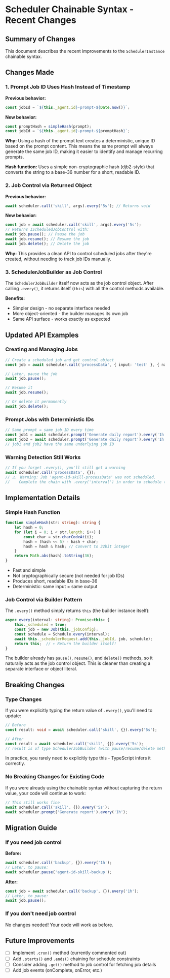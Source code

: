 # Scheduler Chainable Syntax - Recent Changes

## Summary of Changes

This document describes the recent improvements to the `SchedulerInstance` chainable syntax.

## Changes Made

### 1. Prompt Job ID Uses Hash Instead of Timestamp

**Previous behavior:**

```typescript
const jobId = `${this._agent.id}-prompt-${Date.now()}`;
```

**New behavior:**

```typescript
const promptHash = simpleHash(prompt);
const jobId = `${this._agent.id}-prompt-${promptHash}`;
```

**Why:** Using a hash of the prompt text creates a deterministic, unique ID based on the prompt content. This means the same prompt will always generate the same job ID, making it easier to identify and manage recurring prompts.

**Hash function:** Uses a simple non-cryptographic hash (djb2-style) that converts the string to a base-36 number for a short, readable ID.

### 2. Job Control via Returned Object

**Previous behavior:**

```typescript
await scheduler.call('skill', args).every('5s'); // Returns void
```

**New behavior:**

```typescript
const job = await scheduler.call('skill', args).every('5s');
// Returns IScheduledJobControl with:
await job.pause(); // Pause the job
await job.resume(); // Resume the job
await job.delete(); // Delete the job
```

**Why:** This provides a clean API to control scheduled jobs after they're created, without needing to track job IDs manually.

### 3. SchedulerJobBuilder as Job Control

The `SchedulerJobBuilder` itself now acts as the job control object. After calling `.every()`, it returns itself (`this`) with all the control methods available.

**Benefits:**

-   Simpler design - no separate interface needed
-   More object-oriented - the builder manages its own job
-   Same API surface - works exactly as expected

## Updated API Examples

### Creating and Managing Jobs

```typescript
// Create a scheduled job and get control object
const job = await scheduler.call('processData', { input: 'test' }, { name: 'Data Processor' }).every('5s');

// Later, pause the job
await job.pause();

// Resume it
await job.resume();

// Or delete it permanently
await job.delete();
```

### Prompt Jobs with Deterministic IDs

```typescript
// Same prompt = same job ID every time
const job1 = await scheduler.prompt('Generate daily report').every('1h');
const job2 = await scheduler.prompt('Generate daily report').every('1h');
// job1 and job2 have the same underlying job ID
```

### Warning Detection Still Works

```typescript
// If you forget .every(), you'll still get a warning
await scheduler.call('processData', {});
// ⚠️  Warning: Job 'agent-id-skill-processData' was not scheduled.
//    Complete the chain with .every('interval') in order to schedule the job.
```

## Implementation Details

### Simple Hash Function

```typescript
function simpleHash(str: string): string {
    let hash = 0;
    for (let i = 0; i < str.length; i++) {
        const char = str.charCodeAt(i);
        hash = (hash << 5) - hash + char;
        hash = hash & hash; // Convert to 32bit integer
    }
    return Math.abs(hash).toString(36);
}
```

-   Fast and simple
-   Not cryptographically secure (not needed for job IDs)
-   Produces short, readable IDs in base-36
-   Deterministic: same input = same output

### Job Control via Builder Pattern

The `.every()` method simply returns `this` (the builder instance itself):

```typescript
async every(interval: string): Promise<this> {
    this._scheduled = true;
    const job = new Job(this._jobConfig);
    const schedule = Schedule.every(interval);
    await this._schedulerRequest.add(this._jobId, job, schedule);
    return this;  // ← Return the builder itself!
}
```

The builder already has `pause()`, `resume()`, and `delete()` methods, so it naturally acts as the job control object. This is cleaner than creating a separate interface or object literal.

## Breaking Changes

### Type Changes

If you were explicitly typing the return value of `.every()`, you'll need to update:

```typescript
// Before
const result: void = await scheduler.call('skill', {}).every('5s');

// After
const result = await scheduler.call('skill', {}).every('5s');
// result is of type SchedulerJobBuilder (with pause/resume/delete methods)
```

In practice, you rarely need to explicitly type this - TypeScript infers it correctly.

### No Breaking Changes for Existing Code

If you were already using the chainable syntax without capturing the return value, your code will continue to work:

```typescript
// This still works fine
await scheduler.call('skill', {}).every('5s');
await scheduler.prompt('Generate report').every('1h');
```

## Migration Guide

### If you need job control

**Before:**

```typescript
await scheduler.call('backup', {}).every('1h');
// Later, to pause:
await scheduler.pause('agent-id-skill-backup');
```

**After:**

```typescript
const job = await scheduler.call('backup', {}).every('1h');
// Later, to pause:
await job.pause();
```

### If you don't need job control

No changes needed! Your code will work as before.

## Future Improvements

-   [ ] Implement `.cron()` method (currently commented out)
-   [ ] Add `.starts()` and `.ends()` chaining for schedule constraints
-   [ ] Consider adding `.get()` method to job control for fetching job details
-   [ ] Add job events (onComplete, onError, etc.)
